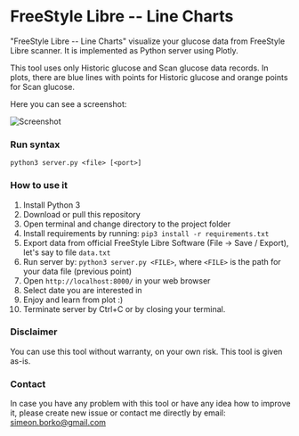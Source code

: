 # FreeStyle Libre -- Line Charts

"FreeStyle Libre -- Line Charts" visualize your glucose data from FreeStyle Libre scanner. It is implemented as Python server using Plotly.

This tool uses only Historic glucose and Scan glucose data records. In plots, there are blue lines with points for Historic glucose and orange points for Scan glucose.

Here you can see a screenshot:

![Screenshot](https://github.com/simeonborko/FreeStyleLibreLineCharts/blob/master/screenshot.png)

### Run syntax
```
python3 server.py <file> [<port>]
```

### How to use it

1. Install Python 3
2. Download or pull this repository
3. Open terminal and change directory to the project folder
4. Install requirements by running: ```pip3 install -r requirements.txt```
5. Export data from official FreeStyle Libre Software (File -> Save / Export), let's say to file `data.txt`
6. Run server by: ```python3 server.py <FILE>```, where `<FILE>` is the path for your data file (previous point)
7. Open `http://localhost:8000/` in your web browser
8. Select date you are interested in
9. Enjoy and learn from plot :)
10. Terminate server by Ctrl+C or by closing your terminal.

### Disclaimer

You can use this tool without warranty, on your own risk. This tool is given as-is.

### Contact

In case you have any problem with this tool or have any idea how to improve it, please create new issue or contact me directly by email: simeon.borko@gmail.com